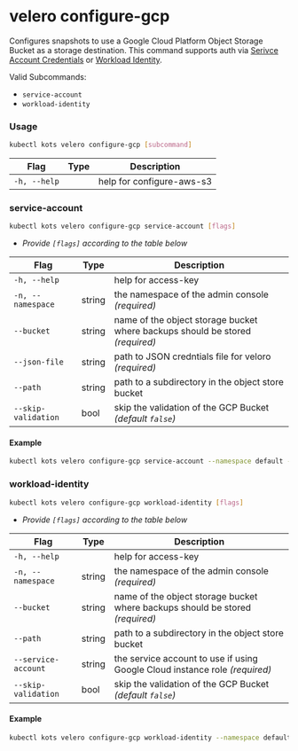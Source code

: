 # velero configure-gcp

Configures snapshots to use a Google Cloud Platform Object Storage Bucket as a storage destination.
This command supports auth via [Serivce Account Credentials](https://github.com/vmware-tanzu/velero-plugin-for-gcp#option-1-set-permissions-with-a-service-account) or [Workload Identity](https://github.com/vmware-tanzu/velero-plugin-for-gcp#option-2-set-permissions-with-using-workload-identity-optional).

Valid Subcommands:
* `service-account`
* `workload-identity`

### Usage

```bash
kubectl kots velero configure-gcp [subcommand]
```

| Flag         | Type | Description              |
|--------------|------|--------------------------|
| `-h, --help` |      | help for configure-aws-s3 |

### service-account

```bash
kubectl kots velero configure-gcp service-account [flags]
```

- _Provide `[flags]` according to the table below_

| Flag                | Type   | Description                                                                   |
|---------------------|--------|-------------------------------------------------------------------------------|
| `-h, --help`        |        | help for access-key                                                           |
| `-n, --namespace`   | string | the namespace of the admin console _(required)_                               |
| `--bucket`          | string | name of the object storage bucket where backups should be stored _(required)_ |
| `--json-file`       | string | path to JSON credntials file for veloro _(required)_                          |
| `--path `           | string | path to a subdirectory in the object store bucket                             |
| `--skip-validation` | bool   | skip the validation of the GCP Bucket _(default `false`)_                     |

#### Example

```bash
kubectl kots velero configure-gcp service-account --namespace default --bucket velero-backups --json-file sa-creds.json
```

### workload-identity

```bash
kubectl kots velero configure-gcp workload-identity [flags]
```

- _Provide `[flags]` according to the table below_

| Flag                | Type   | Description                                                                   |
|---------------------|--------|-------------------------------------------------------------------------------|
| `-h, --help`        |        | help for access-key                                                           |
| `-n, --namespace`   | string | the namespace of the admin console _(required)_                               |
| `--bucket`          | string | name of the object storage bucket where backups should be stored _(required)_ |
| `--path `           | string | path to a subdirectory in the object store bucket                             |
| `--service-account` | string | the service account to use if using Google Cloud instance role _(required)_   |
| `--skip-validation` | bool   | skip the validation of the GCP Bucket _(default `false`)_                     |

#### Example

```bash
kubectl kots velero configure-gcp workload-identity --namespace default --bucket velero-backups --service-account ss-velero@gcp-project.iam.gserviceaccount.com
```
